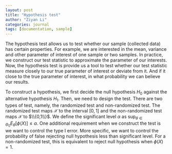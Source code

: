 ```yaml
---
layout: post
title: "Hypothesis test"
author: "Ziyan Li"
categories: journal
tags: [documentation, sample]
---
```

The hypothesis test allows us to test whether our sample (collected data) has certain properties. For example, we are interested in the mean, variance and other parameter of interest of one sample or two samples. In practice, we construct our test statistic to approximate the parameter of our interests. Now, the hypothesis test is provide us a tool to test whether our test statistic measure closely to our true parameter of interest or deviate from it. And if it close to the true parameter of interest, in what probability we can believe our results.

To construct a hypothesis, we first decide the null hypothesis $H_0$ against the alternative hypothesis $H_1$. Then, we need to design the test. There are two types of test, namely, the randomized test and non-randomized test. The randomized test maps $\mathscr{X}$ to the interval $[0,1]$ and the non-randomized test maps $\mathscr{X}$ to $\\{0,1\\}$. We define the significant level $\alpha$ as $\sup_{\theta \in \Theta_0} E_{\theta}[\phi(X)] \leq \alpha$. One additional requirement when we construct the test is we want to control the type I error. More specific, we want to control the probability of false rejecting null hypothesis less than significant level. For a non-randomized test, this is equivalent to reject null hypothesis when $\phi(X)=1$.
